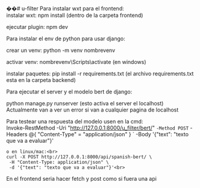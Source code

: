 ��#   u - f i l t e r 
 
Para instalar wxt para el frontend: <br>
  instalar wxt: npm install (dentro de la carpeta frontend) <br>

  ejecutar plugin: npm dev <br>

Para instalar el env de python para usar django: <br>
  
  crear un venv: python -m venv nombrevenv <br>
  
  activar venv: nombrevenv\Scripts\activate (en windows) <br>
  
  instalar paquetes: pip install -r requirements.txt (el archivo requirements.txt esta en la carpeta backend) <br>

Para ejecutar el server y el modelo bert de django:<br>
  
  python manage.py runserver (esto activa el server el localhost) <br>
  Actualmente van a ver un error si van a cualquier pagina de localhost <br>

  Para testear una respuesta del modelo usen en la cmd: <br>
    Invoke-RestMethod -Uri "http://127.0.0.1:8000/u_filter/bert/" `
      -Method POST `
      -Headers @{ "Content-Type" = "application/json" } `
      -Body '{"text": "texto que va a evaluar"}'

    o en linux/mac:<br>
    curl -X POST http://127.0.0.1:8000/api/spanish-bert/ \
     -H "Content-Type: application/json" \
     -d '{"text": "texto que va a evaluar"}'<br>
  
  En el frontend seria hacer fetch y post como si fuera una api <br>



